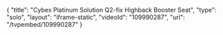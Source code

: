 {
    "title": "Cybex Platinum Solution Q2-fix Highback Booster Seat",
    "type": "solo",
    "layout": "iframe-static",
    "videoId": "109990287",
    "url": "\/tvpembed\/109990287"
}